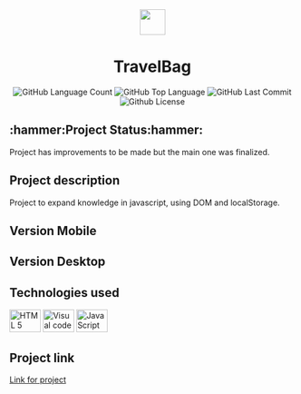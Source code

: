 <div align="center">
<img src="https://github.com/Guilbertoliveira/TravelBag/blob/main/img/bag.png" width="45">
<h1 > TravelBag </h1>
<img alt="GitHub Language Count" src="https://img.shields.io/github/languages/count/Guilbertoliveira/TravelBag" />
<img alt="GitHub Top Language" src="https://img.shields.io/github/languages/top/Guilbertoliveira/TravelBag" />
<img alt="GitHub Last Commit" src="https://img.shields.io/github/last-commit/Guilbertoliveira/TravelBag" />
<img alt="Github License" src="https://img.shields.io/github/license/Guilbertoliveira/TravelBag" />

</div>
<h2 id="status-do-projeto">:hammer:Project Status:hammer:</h2>
<p>Project has improvements to be made but the main one was finalized.</p>
<h2 id="descricao-projeto">Project description</h2>
Project to expand knowledge in javascript, using DOM and localStorage.

<h2 id="versaomobile">Version Mobile</h2>

<h2>Version Desktop</h2>

<h2>Technologies used</h2>
<p> 
<p>
        <img src="https://cdn.jsdelivr.net/gh/devicons/devicon/icons/html5/html5-plain-wordmark.svg" height="40" width="55" title="HTML 5" />
        <img src="https://cdn.jsdelivr.net/gh/devicons/devicon/icons/visualstudio/visualstudio-plain.svg" height="40" width="55" title="Visual code"  />
        <img src="https://cdn.jsdelivr.net/gh/devicons/devicon/icons/javascript/javascript-plain.svg" height="40" width="55" title="JavaScript"/> </p>
<h2> Project link </h2>
<a href="https://travel-bag-lovat.vercel.app/">Link for project</a>
